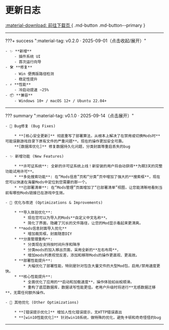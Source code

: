 # 更新日志

[ :material-download: 前往下载页 ](../downloads/){ .md-button .md-button--primary }
<!-- [ :material-shield-check: 校验与完整性 ](downloads/#校验与完整性){ .md-button } -->


---

???+ success ":material-tag: v0.2.0 · 2025-09-01（点击收起/展开）"
    
    - ✨ **新增**
        - 插件系统 UI
        - 首次运行向导
    - 🛠️ **修复**
        - Win 便携版路径检测
        - 稳定性提升
    - ⚡ **性能**
        - 冷启动提速 ~25%
    - 📦 **兼容**
        - Windows 10+ / macOS 12+ / Ubuntu 22.04+

---

??? summary ":material-tag: v0.1.0 · 2025-09-14（点击展开）"
    
    - 🐛 Bug修复 (Bug Fixes)

        * **[核心安全更新]** 彻底重写了部署算法，从根本上解决了在禁用或切换Mods时**可能误删游戏目录下原有文件的严重问题**。现在的操作更加安全可靠。
        **[数据库优化]** 修复数据持久化问题，分类封面等重启丢失的bug

    - ✨ 新增功能 (New Features)

        * **许可证系统**: 全新的许可证系统上线！新安装的用户将自动获得**为期3天的完整功能试用许可**。
        * **多处搜索功能**: 在“Mods信息”页和“分类”页中增加了强大的**搜索框**，现在您可以快速在海量Mods中定位到您需要的那一个。
        * **已部署清单**: 在“Mods管理”页面增加了“已部署清单”视图，让您能清晰地看到当前有哪些Mods链接已在游戏中生效。

    - 🚀 优化与改进 (Optimizations & Improvements)

        * **导入体验优化**:
            * 现在您可以为导入的Mods**自定义中文名称**。
            * 简化了界面，隐藏了冗长的文件路径，让您的Mod显示看起来更清爽。
        * **mods信息封面导入优化**
            * 增加裁剪框，封面随意DIY
        * **分类管理重构**:
            * 分类现在支持按时间升序和降序
            * 分类mods的加入移出页面，采用全新的**左右布局**，
            * 增加mods列表视觉反差，添加和移除Mods的操作更直观、更高效。
        * **部署性能提升**:
            * 大幅优化了部署性能，特别是针对包含大量文件的大型Mod包，启用/禁用速度更快。
        * **核心性能提升**:
            * 全面优化了应用的**启动和加载速度**，操作体验如丝般顺滑。
            * 重构了底层数据库，数据读写性能更佳。老用户升级时将进行**无感数据迁移**，无需任何额外操作。

    - 🐛 其他优化 (Other Optimizations)

        * **[错误提示优化]** 增加人性化错误提示，无HTTP错误直出
        * **[win10性能优化]** 针对win10系统，做特殊的优化，避免卡顿和奇奇怪怪的bug

---

<!-- ## 版本说明规范

- **新增**：新功能或可见能力（`feat:`）  
- **修复**：缺陷修复（`fix:`）  
- **性能**：性能或资源占用改进（`perf:`）  
- **破坏性变更**：需要手动迁移或不向后兼容（`BREAKING CHANGE:`） -->
